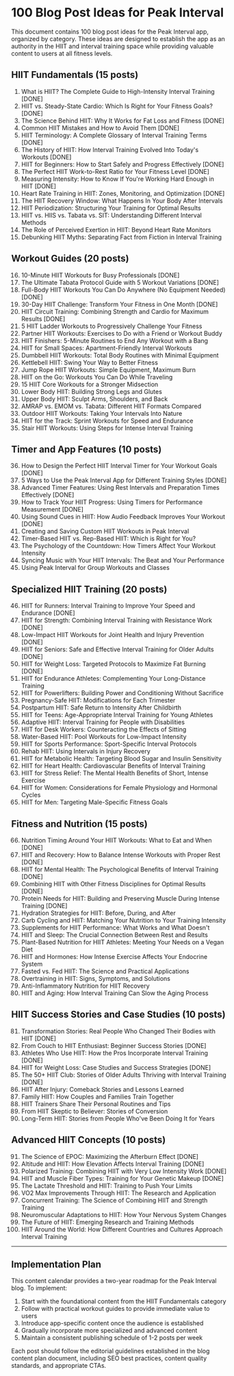 # 100 Blog Post Ideas for Peak Interval

This document contains 100 blog post ideas for the Peak Interval app, organized by category. These ideas are designed to establish the app as an authority in the HIIT and interval training space while providing valuable content to users at all fitness levels.

## HIIT Fundamentals (15 posts)

1. What is HIIT? The Complete Guide to High-Intensity Interval Training [DONE]
2. HIIT vs. Steady-State Cardio: Which Is Right for Your Fitness Goals? [DONE]
3. The Science Behind HIIT: Why It Works for Fat Loss and Fitness [DONE]
4. Common HIIT Mistakes and How to Avoid Them [DONE]
5. HIIT Terminology: A Complete Glossary of Interval Training Terms [DONE]
6. The History of HIIT: How Interval Training Evolved Into Today's Workouts [DONE]
7. HIIT for Beginners: How to Start Safely and Progress Effectively [DONE]
8. The Perfect HIIT Work-to-Rest Ratio for Your Fitness Level [DONE]
9. Measuring Intensity: How to Know If You're Working Hard Enough in HIIT [DONE]
10. Heart Rate Training in HIIT: Zones, Monitoring, and Optimization [DONE]
11. The HIIT Recovery Window: What Happens In Your Body After Intervals
12. HIIT Periodization: Structuring Your Training for Optimal Results
13. HIIT vs. HIIS vs. Tabata vs. SIT: Understanding Different Interval Methods
14. The Role of Perceived Exertion in HIIT: Beyond Heart Rate Monitors
15. Debunking HIIT Myths: Separating Fact from Fiction in Interval Training

## Workout Guides (20 posts)

16. 10-Minute HIIT Workouts for Busy Professionals [DONE]
17. The Ultimate Tabata Protocol Guide with 5 Workout Variations [DONE]
18. Full-Body HIIT Workouts You Can Do Anywhere (No Equipment Needed) [DONE]
19. 30-Day HIIT Challenge: Transform Your Fitness in One Month [DONE]
20. HIIT Circuit Training: Combining Strength and Cardio for Maximum Results [DONE]
21. 5 HIIT Ladder Workouts to Progressively Challenge Your Fitness
22. Partner HIIT Workouts: Exercises to Do with a Friend or Workout Buddy
23. HIIT Finishers: 5-Minute Routines to End Any Workout with a Bang
24. HIIT for Small Spaces: Apartment-Friendly Interval Workouts
25. Dumbbell HIIT Workouts: Total Body Routines with Minimal Equipment
26. Kettlebell HIIT: Swing Your Way to Better Fitness
27. Jump Rope HIIT Workouts: Simple Equipment, Maximum Burn
28. HIIT on the Go: Workouts You Can Do While Traveling
29. 15 HIIT Core Workouts for a Stronger Midsection
30. Lower Body HIIT: Building Strong Legs and Glutes
31. Upper Body HIIT: Sculpt Arms, Shoulders, and Back
32. AMRAP vs. EMOM vs. Tabata: Different HIIT Formats Compared
33. Outdoor HIIT Workouts: Taking Your Intervals Into Nature
34. HIIT for the Track: Sprint Workouts for Speed and Endurance
35. Stair HIIT Workouts: Using Steps for Intense Interval Training

## Timer and App Features (10 posts)

36. How to Design the Perfect HIIT Interval Timer for Your Workout Goals [DONE]
37. 5 Ways to Use the Peak Interval App for Different Training Styles [DONE]
38. Advanced Timer Features: Using Rest Intervals and Preparation Times Effectively [DONE]
39. How to Track Your HIIT Progress: Using Timers for Performance Measurement [DONE]
40. Using Sound Cues in HIIT: How Audio Feedback Improves Your Workout [DONE]
41. Creating and Saving Custom HIIT Workouts in Peak Interval
42. Timer-Based HIIT vs. Rep-Based HIIT: Which is Right for You?
43. The Psychology of the Countdown: How Timers Affect Your Workout Intensity
44. Syncing Music with Your HIIT Intervals: The Beat and Your Performance
45. Using Peak Interval for Group Workouts and Classes

## Specialized HIIT Training (20 posts)

46. HIIT for Runners: Interval Training to Improve Your Speed and Endurance [DONE]
47. HIIT for Strength: Combining Interval Training with Resistance Work [DONE]
48. Low-Impact HIIT Workouts for Joint Health and Injury Prevention [DONE]
49. HIIT for Seniors: Safe and Effective Interval Training for Older Adults [DONE]
50. HIIT for Weight Loss: Targeted Protocols to Maximize Fat Burning [DONE]
51. HIIT for Endurance Athletes: Complementing Your Long-Distance Training
52. HIIT for Powerlifters: Building Power and Conditioning Without Sacrifice
53. Pregnancy-Safe HIIT: Modifications for Each Trimester
54. Postpartum HIIT: Safe Return to Intensity After Childbirth
55. HIIT for Teens: Age-Appropriate Interval Training for Young Athletes
56. Adaptive HIIT: Interval Training for People with Disabilities
57. HIIT for Desk Workers: Counteracting the Effects of Sitting
58. Water-Based HIIT: Pool Workouts for Low-Impact Intensity
59. HIIT for Sports Performance: Sport-Specific Interval Protocols
60. Rehab HIIT: Using Intervals in Injury Recovery
61. HIIT for Metabolic Health: Targeting Blood Sugar and Insulin Sensitivity
62. HIIT for Heart Health: Cardiovascular Benefits of Interval Training
63. HIIT for Stress Relief: The Mental Health Benefits of Short, Intense Exercise
64. HIIT for Women: Considerations for Female Physiology and Hormonal Cycles
65. HIIT for Men: Targeting Male-Specific Fitness Goals

## Fitness and Nutrition (15 posts)

66. Nutrition Timing Around Your HIIT Workouts: What to Eat and When [DONE]
67. HIIT and Recovery: How to Balance Intense Workouts with Proper Rest [DONE]
68. HIIT for Mental Health: The Psychological Benefits of Interval Training [DONE]
69. Combining HIIT with Other Fitness Disciplines for Optimal Results [DONE]
70. Protein Needs for HIIT: Building and Preserving Muscle During Intense Training [DONE]
71. Hydration Strategies for HIIT: Before, During, and After
72. Carb Cycling and HIIT: Matching Your Nutrition to Your Training Intensity
73. Supplements for HIIT Performance: What Works and What Doesn't
74. HIIT and Sleep: The Crucial Connection Between Rest and Results
75. Plant-Based Nutrition for HIIT Athletes: Meeting Your Needs on a Vegan Diet
76. HIIT and Hormones: How Intense Exercise Affects Your Endocrine System
77. Fasted vs. Fed HIIT: The Science and Practical Applications
78. Overtraining in HIIT: Signs, Symptoms, and Solutions
79. Anti-Inflammatory Nutrition for HIIT Recovery
80. HIIT and Aging: How Interval Training Can Slow the Aging Process

## HIIT Success Stories and Case Studies (10 posts)

81. Transformation Stories: Real People Who Changed Their Bodies with HIIT [DONE]
82. From Couch to HIIT Enthusiast: Beginner Success Stories [DONE]
83. Athletes Who Use HIIT: How the Pros Incorporate Interval Training [DONE]
84. HIIT for Weight Loss: Case Studies and Success Strategies [DONE]
85. The 50+ HIIT Club: Stories of Older Adults Thriving with Interval Training [DONE]
86. HIIT After Injury: Comeback Stories and Lessons Learned
87. Family HIIT: How Couples and Families Train Together
88. HIIT Trainers Share Their Personal Routines and Tips
89. From HIIT Skeptic to Believer: Stories of Conversion
90. Long-Term HIIT: Stories from People Who've Been Doing It for Years

## Advanced HIIT Concepts (10 posts)

91. The Science of EPOC: Maximizing the Afterburn Effect [DONE]
92. Altitude and HIIT: How Elevation Affects Interval Training [DONE]
93. Polarized Training: Combining HIIT with Very Low Intensity Work [DONE]
94. HIIT and Muscle Fiber Types: Training for Your Genetic Makeup [DONE]
95. The Lactate Threshold and HIIT: Training to Push Your Limits
96. VO2 Max Improvements Through HIIT: The Research and Application
97. Concurrent Training: The Science of Combining HIIT and Strength Training
98. Neuromuscular Adaptations to HIIT: How Your Nervous System Changes
99. The Future of HIIT: Emerging Research and Training Methods
100. HIIT Around the World: How Different Countries and Cultures Approach Interval Training

---

## Implementation Plan

This content calendar provides a two-year roadmap for the Peak Interval blog. To implement:

1. Start with the foundational content from the HIIT Fundamentals category
2. Follow with practical workout guides to provide immediate value to users
3. Introduce app-specific content once the audience is established
4. Gradually incorporate more specialized and advanced content
5. Maintain a consistent publishing schedule of 1-2 posts per week

Each post should follow the editorial guidelines established in the blog content plan document, including SEO best practices, content quality standards, and appropriate CTAs. 